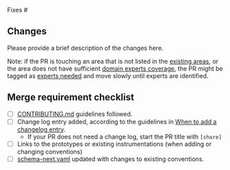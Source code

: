 Fixes #

## Changes

Please provide a brief description of the changes here.

Note: if the PR is touching an area that is not listed in the [existing areas](https://github.com/open-telemetry/semantic-conventions/blob/main/docs/README.md), or the area does not have sufficient [domain experts coverage](https://github.com/open-telemetry/semantic-conventions/blob/main/.github/CODEOWNERS), the PR might be tagged as [experts needed](https://github.com/open-telemetry/semantic-conventions/labels/experts%20needed) and move slowly until experts are identified.

## Merge requirement checklist

* [ ] [CONTRIBUTING.md](https://github.com/open-telemetry/semantic-conventions/blob/main/CONTRIBUTING.md) guidelines followed.
* [ ] Change log entry added, according to the guidelines in [When to add a changelog entry](https://github.com/open-telemetry/semantic-conventions/blob/main/CONTRIBUTING.md#when-to-add-a-changelog-entry).
  * If your PR does not need a change log, start the PR title with `[chore]`
* [ ] Links to the prototypes or existing instrumentations (when adding or changing conventions)
* [ ] [schema-next.yaml](https://github.com/open-telemetry/semantic-conventions/blob/main/schema-next.yaml) updated with changes to existing conventions.
